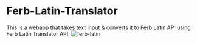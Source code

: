 # Ferb-Latin-Translator
This is a webapp that takes text input & converts it to Ferb Latin API using Ferb Latin Translator API.
![ferb-latin](https://user-images.githubusercontent.com/97881261/192849831-bbd409bc-b052-4447-8834-0d55bde35a09.png)
